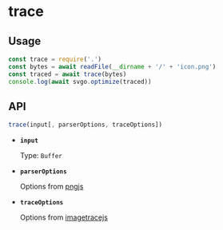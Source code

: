 # trace

## Usage

```js
const trace = require('.')
const bytes = await readFile(__dirname + '/' + 'icon.png')
const traced = await trace(bytes)
console.log(await svgo.optimize(traced))
```

## API

```js
trace(input[, parserOptions, traceOptions])
```

- **`input`**

  Type: `Buffer`

- **`parserOptions`**

  Options from [pngjs](https://github.com/lukeapage/pngjs#options)

- **`traceOptions`**

  Options from [imagetracejs](https://github.com/jankovicsandras/imagetracerjs/blob/master/options.md)
